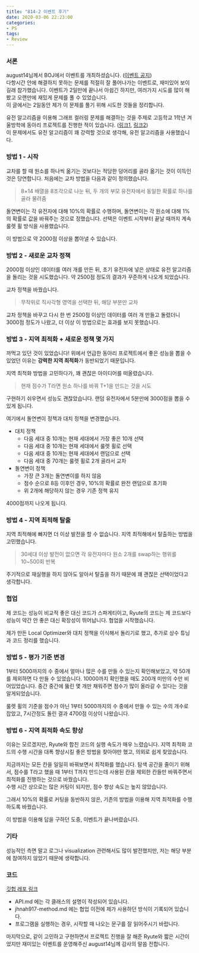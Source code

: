 ```yaml
---
title: "814-2 이벤트 후기"
date: 2020-03-06 22:23:00
categories:
- PS
tags:
- Review
---
```


### 서론
august14님께서 BOJ에서 이벤트를 개최하셨습니다. ([이벤트 공지]( https://www.acmicpc.net/board/view/47774 ))<br>다항시간 안에 해결하지 못하는 문제를 적절히 잘 풀어나가는 이벤트로, 재미있어 보이길래 참가했습니다. 이벤트가 2일만에 끝나서 아쉽긴 하지만, 여러가지 시도를 많이 해봤고 오랜만에 재밌게 문제를 풀 수 있었습니다.<Br>이 글에서는 2일동안 제가 이 문제를 풀기 위해 시도한 것들을 정리합니다.

유전 알고리즘을 이용해 그래프 컬러링 문제를 해결하는 것을 주제로 고등학교 1학년 겨울방학에 동아리 프로젝트를 진행한 적이 있습니다. ([링크1]( https://justicehui.github.io/sunrinkoi/2019/02/01/jungol_GCP/ ), [링크2]( https://justicehui.github.io/sunrinkoi/2019/02/02/jungol_GCP2/ ))<br>이 문제에서도 유전 알고리즘이 꽤 강력할 것으로 생각해, 유전 알고리즘을 사용했습니다.

### 방법 1 - 시작

교차를 할 때 원소를 하나씩 옮기는 것보다는 적당한 덩어리를 골라 옮기는 것이 이득인 것은 당연합니다. 처음에는 교차 방법을 다음과 같이 정의했습니다.

> 8×14 배열을 8조각으로 나눈 뒤, 두 개의 부모 유전자에서 동일한 확률로 하나를 골라 물려줌

돌연변이는 각 유전자에 대해 10%의 확률로 수행하며, 돌연변이는 각 원소에 대해 1%의 확률로 값을 바꿔주는 것으로 정했습니다. 선택은 이벤트 시작부터 끝날 때까지 계속 룰렛 휠 방식을 사용했습니다.

이 방법으로 약 2000점 이상을 뽑아낼 수 있습니다.

### 방법 2 - 새로운 교차 정책

2000점 이상인 데이터를 여러 개를 만든 뒤, 초기 유전자에 넣은 상태로 유전 알고리즘을 돌리는 것을 시도했습니다. 약 2500점 정도의 결과가 꾸준하게 나오게 되었습니다.

교차 정책을 바꿨습니다.

> 무작위로 직사각형 영역을 선택한 뒤, 해당 부분만 교차

교차 정책을 바꾸고 다시 한 번 2500점 이상인 데이터를 여러 개 만들고 돌렸더니 3000점 정도가 나왔고, 더 이상 이 방법으로는 효과를 보지 못했습니다.

### 방법 3 - 지역 최적화 + 새로운 정책 몇 가지

까먹고 있던 것이 있었습니다! 위에서 언급한 동아리 프로젝트에서 좋은 성능을 뽑을 수 있었던 이유는 **강력한 지역 최적화**가 동반되었기 때문입니다.

지역 최적화 방법을 고민하다가, 꽤 괜찮은 아이디어를 떠올렸습니다.

> 현재 점수가 T라면 원소 하나를 바꿔 T+1을 만드는 것을 시도

구현하기 쉬우면서 성능도 괜찮았습니다. 랜덤 유전자에서 5분만에 3000점을 뽑을 수 있게 됩니다.

여기에서 돌연변이 정책과 대치 정책을 변경했습니다.

* 대치 정책
  * 다음 세대 중 10개는 현재 세대에서 가장 좋은 10개 선택
  * 다음 세대 중 10개는 현재 세대에서 룰렛 휠로 선택
  * 다음 세대 중 10개는 현재 세대에서 랜덤으로 선택
  * 다음 세대 중 70개는 룰렛 휠로 2개 골라서 교차
* 돌연변이 정책
  * 가장 큰 3개는 돌연변이를 하지 않음
  * 점수 순으로 8등 이후인 경우, 10%의 확률로 완전 랜덤으로 초기화
  * 위 2개에 해당하지 않는 경우 기존 정책 유지

4000점까지 나오게 됩니다.

### 방법 4 - 지역 최적해 탈출

지역 최적해에 빠지면 더 이상 발전을 할 수 없습니다. 지역 최적해에서 탈출하는 방법을 고민했습니다.

> 30세대 이상 발전이 없으면 각 유전자마다 원소 2개를 swap하는 행위를 10~500회 반복

주기적으로 재실행을 하지 않아도 알아서 탈출을 하기 때문에 꽤 괜찮은 선택이었다고 생각합니다.

### 협업

제 코드는 성능이 비교적 좋은 대신 코드가 스파게티이고, Ryute의 코드는 제 코드보다 성능이 약간 안 좋은 대신 확장성이 뛰어납니다. 협업을 시작했습니다.

제가 만든 Local Optimizer와 대치 정책을 이식해서 돌리기로 했고, 추가로 상수 튜닝과 코드 정리를 했습니다.

### 방법 5 - 평가 기준 변경

1부터 5000까지의 수 중에서 얼마나 많은 수를 만들 수 있는지 확인해보았고, 약 50개를 제외하면 다 만들 수 있었습니다. 10000까지 확인했을 때도 200개 미만의 수만 비어있었습니다. 중간 중간에 뚫린 몇 개만 채워주면 점수가 많이 올라갈 수 있다는 것을 알게되었습니다.

룰렛 휠의 기준을 점수가 아닌 1부터 5000까지의 수 중에서 만들 수 있는 수의 개수로 잡았고, 7시간정도 돌린 결과 4700점 이상이 나왔습니다.

### 방법 6 - 지역 최적화 속도 향상

이유는 모르겠지만, Ryute와 합친 코드의 실행 속도가 매우 느렸습니다. 지역 최적화 코드의 수행 시간을 대폭 향상시킬 좋은 방법을 찾아야만 했고, 의외로 쉽게 찾았습니다.

지금까지는 모든 칸을 일일히 바꿔보면서 최적화를 했습니다. 탐색 공간을 줄이기 위해서, 점수를 T라고 했을 때 1부터 T까지 만드는데 사용된 칸을 제외한 칸들만 바꿔주면서 최적화를 진행하는 것으로 바꿨습니다.<br>수행 시간 상으로는 많은 커팅이 되지만, 점수 향상 속도는 높지 않았습니다.

그래서 10%의 확률로 커팅을 동반하지 않은, 기존의 방법을 이용해 지역 최적화를 수행하도록 바꿨습니다.

이 방법을 이용해 답을 구하던 도중, 이벤트가 끝나버렸습니다.

### 기타

성능적인 측면 말고 로그나 visualization 관련해서도 많이 발전했지만, 저는 해당 부분에 참여하지 않았기 때문에 생략합니다.

### 코드

[깃헙 레포 링크]( https://github.com/kimjg1119/814Solver )

* API.md 에는 각 클래스의 설명이 작성되어 있습니다.
* jhnah917-method.md 에는 협업 이전에 제가 사용하던 방식이 기록되어 있습니다.
* 프로그램을 실행하는 경우, 시작할 때 나오는 문구를 잘 읽어주시기 바랍니다.

마지막으로, 같이 고민하고 구현하면서 프로젝트 진행을 잘 해준 Ryute와 짧은 시간이었지만 재미있는 이벤트를 운영해주신 august14님께 감사의 말씀 전합니다.
